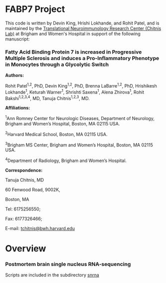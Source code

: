 # FABP7 Project
This code is written by Devin King, Hrishi Lokhande, and Rohit Patel, and is maintained by the [Translational Neuroimmunology Research Center (Chitnis Lab)](https://www.tanujachitnis-tnrc.org/) at Brigham and Women's Hospital in support of the following manuscript:
### Fatty Acid Binding Protein 7 is increased in Progressive Multiple Sclerosis and induces a Pro-Inflammatory Phenotype in Monocytes through a Glycolytic Switch
**Authors:**

Rohit Patel<sup>1,2</sup>, PhD, Devin King<sup>1,2</sup>, PhD, Brenna LaBarre<sup>1,2</sup>, PhD, Hrishikesh Lokhande<sup>1</sup>, Keturah Warner<sup>1</sup>, Shrishti Saxena<sup>1</sup>, Alena Zhirova<sup>1</sup>, Rohit Bakshi<sup>1,2,3,4</sup>, MD, Tanuja Chitnis<sup>1,2,3</sup>, MD.

**Affiliations:**

<sup>1</sup>Ann Romney Center for Neurologic Diseases, Department of Neurology, Brigham and Women’s Hospital, Boston, MA 02115 USA.

<sup>2</sup>Harvard Medical School, Boston, MA 02115 USA.

<sup>3</sup>Brigham MS Center, Brigham and Women’s Hospital, Boston, MA 02115 USA.

<sup>4</sup>Department of Radiology, Brigham and Women’s Hospital.





**Correspondence:**

Tanuja Chitnis, MD

60 Fenwood Road, 9002K,

Boston, MA

Tel: 6175256550;

Fax: 6177326466;

E-mail: tchitnis@bwh.harvard.edu

# Overview
### Postmortem brain single nucleus RNA-sequencing
Scripts are included in the subdirectory [snrna](snrna/)
